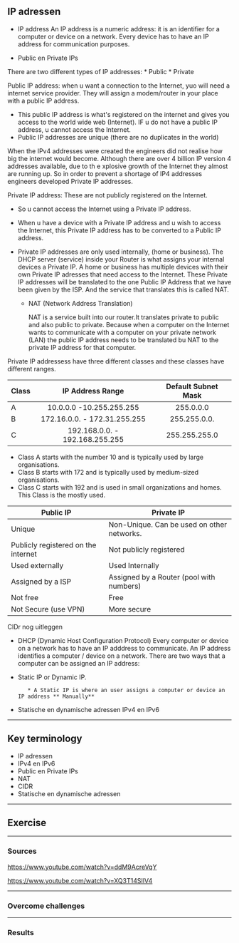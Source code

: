 ## IP adressen

* IP address
An IP address is a numeric address: it is an identifier for a computer or device on a network. Every device has to have an IP address for communication purposes.

* Public en Private IPs

There are two different types of IP addresses:
        * Public
        * Private

Public IP address: when u want a connection to the Internet, yuo will need a internet service provider. They will assign a modem/router in your place with a public IP address.
* This public IP address is what's registered on the internet and gives you access to the world wide web (Internet). IF u do not have a public IP address, u cannot access the Internet.
* Public IP addresses are unique (there are no duplicates in the world)

When the IPv4 addresses were created the engineers did not realise how big the internet would become. Although there are over 4 billion IP version 4 addresses available, due to th e xplosive growth of the Internet they almost are running up. So in order to prevent a shortage of IP4 addresses engineers developed Private IP addresses.

Private IP address: These are not publicly registered on the Internet.
* So u cannot access the Internet using a Private IP address.
* When u have a device with a Private IP address and u wish to access the Internet, this Private IP address has to be converted to a Public IP address.
* Private IP addresses are only used internally, (home or business).
The DHCP server (service) inside your Router is what assigns your internal devices a Private IP.
A home or business has multiple devices with their own Private IP adresses that need access to the Internet. These Private IP addresses will be translated to the one Public IP Address that we have been given by the ISP.
And the service that translates this is called NAT. 


    * NAT (Network Address Translation)

        NAT is a service built into our router.It translates private to public and also public to private. Because when a computer on the Internet wants to communicate with a computer on your private network (LAN) the public IP address needs to be translated bu NAT to the private IP address for that computer.
                

Private IP addressess have three different classes and these classes have different ranges.

Class | IP Address Range          | Default Subnet Mask
----- | :-------------------------: | :-------------------:
A | 10.0.0.0 -10.255.255.255 | 255.0.0.0
B | 172.16.0.0. - 172.31.255.255 | 255.255.0.0.
C | 192.168.0.0. - 192.168.255.255 | 255.255.255.0

* Class A starts with the number 10 and is typically used by large organisations.
* Class B starts with 172 and is typically used by medium-sized organisations.
* Class C starts with 192 and is used in small organizations and homes. This Class is the mostly used.


Public IP | Private IP
--------- | ----------
Unique | Non-Unique. Can be used on other networks.
Publicly registered on the internet | Not publicly registered
Used externally | Used Internally
Assigned by a ISP | Assigned by a Router (pool with numbers)
Not free | Free
Not Secure (use VPN) | More secure

CIDr nog uitleggen


* DHCP (Dynamic Host Configuration Protocol)
Every computer or device on a network has to have an IP adddress to communicate. An IP address identifies a computer / device on a network. There are two ways that a computer can be assigned an IP address: 

* Static IP or Dynamic IP.

         * A Static IP is where an user assigns a computer or device an IP address ** Manually**






* Statische en dynamische adressen
 IPv4 en IPv6


***
## Key terminology

* IP adressen
* IPv4 en IPv6
* Public en Private IPs
* NAT
* CIDR
* Statische en dynamische adressen




***
## Exercise



***
### Sources

https://www.youtube.com/watch?v=ddM9AcreVqY

https://www.youtube.com/watch?v=XQ3T14SIlV4







***
### Overcome challenges



***
### Results
